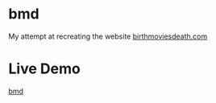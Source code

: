 # bmd
My attempt at recreating the website [birthmoviesdeath.com](http://birthmoviesdeath.com/)

# Live Demo
[bmd](https://birthmoviesdeath-jg.herokuapp.com/)
